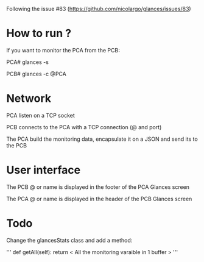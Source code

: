 Following  the issue #83 (https://github.com/nicolargo/glances/issues/83)

# How to run ?

If you want to monitor the PCA from the PCB:

PCA# glances -s

PCB# glances -c @PCA

# Network

PCA listen on a TCP socket

PCB connects to the PCA with a TCP connection (@ and port)

The PCA build the monitoring data, encapsulate it on a JSON and send its to the PCB

# User interface

The PCB @ or name is displayed in the footer of the PCA Glances screen

The PCA @ or name is displayed in the header of the PCB Glances screen

# Todo

Change the glancesStats class and add a method:

'''
   def getAll(self):
        return < All the monitoring varaible in 1 buffer >
'''

